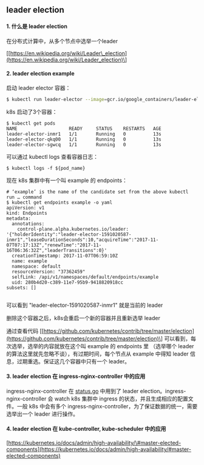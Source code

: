 ## leader election

#### 1. 什么是 leader election

在分布式计算中，从多个节点中选举一个leader

\[[https://en.wikipedia.org/wiki/Leader\_election](https://en.wikipedia.org/wiki/Leader_election)\]

#### 2. leader election example

启动 leader elector 容器：

```bash
$ kubectl run leader-elector --image=gcr.io/google_containers/leader-elector:0.5 --replicas=3 -- --election=example​
```

k8s 启动了3个容器：

```
$ kubectl get pods
NAME                   READY     STATUS    RESTARTS   AGE
leader-elector-inmr1   1/1       Running   0          13s
leader-elector-qkq00   1/1       Running   0          13s
leader-elector-sgwcq   1/1       Running   0          13s
```

可以通过 kubectl logs 查看容器日志：

```
$ kubectl logs -f ${pod_name}
```

现在 k8s 集群中有一个叫 example 的 endpoints：

```
# ‘example’ is the name of the candidate set from the above kubectl run … command
$ kubectl get endpoints example -o yaml
apiVersion: v1
kind: Endpoints
metadata:
  annotations:
    control-plane.alpha.kubernetes.io/leader: '{"holderIdentity":"leader-elector-1591020587-inmr1","leaseDurationSeconds":10,"acquireTime":"2017-11-07T07:17:13Z","renewTime":"2017-11-16T06:36:32Z","leaderTransitions":0}'
  creationTimestamp: 2017-11-07T06:59:10Z
  name: example
  namespace: default
  resourceVersion: "37362459"
  selfLink: /api/v1/namespaces/default/endpoints/example
  uid: 280b4d20-c389-11e7-95b9-9418820918cc
subsets: []
​
```

可以看到 "leader-elector-1591020587-inmr1" 就是当前的 leader

删除这个容器之后，k8s会重启一个新的容器并且重新选举 leader

通过查看代码 \[[https://github.com/kubernetes/contrib/tree/master/election](https://github.com/kubernetes/contrib/tree/master/election)\] 可以看到，每次选举，选举的内容就放在这个叫 example 的 endpoints 里 （选举哪个 leader 的算法这里就先忽略不谈），有过期时间，每个节点从 example 中得知 leader 信息，过期重选。保证这几个容器中只有一个 leader。

#### 3. leader election 在 ingress-nginx-controller 中的应用

ingress-nginx-controller 在 [status.go](https://github.com/kubernetes/ingress-nginx/blob/nginx-0.9.0-beta.17/pkg/ingress/status/status.go) 中用到了 leader election。ingress-nginx-controller 会 watch k8s 集群中 ingress 的状态，并且生成相应的配置文件。一般 k8s 中会有多个 ingress-nginx-controller，为了保证数据的统一，需要选举出一个 leader 进行操作。

#### 4. leader election 在 kube-controller, kube-scheduler 中的应用

[https://kubernetes.io/docs/admin/high-availability/\#master-elected-components](https://kubernetes.io/docs/admin/high-availability/#master-elected-components)



